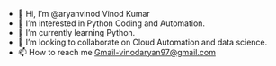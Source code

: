 - 👋 Hi, I’m @aryanvinod Vinod Kumar
- 👀 I’m interested in Python Coding and Automation.
- 🌱 I’m currently learning Python.
- 💞️ I’m looking to collaborate on Cloud Automation and data science.
- 📫 How to reach me Gmail-vinodaryan97@gmail.com
